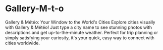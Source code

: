 # Gallery-M-t-o
Gallery &amp; Météo: Your Window to the World's Cities  Explore cities visually with Gallery &amp; Météo! Just type a city name to see stunning photos with descriptions and get up-to-the-minute weather. Perfect for trip planning or simply satisfying your curiosity, it's your quick, easy way to connect with cities worldwide.
